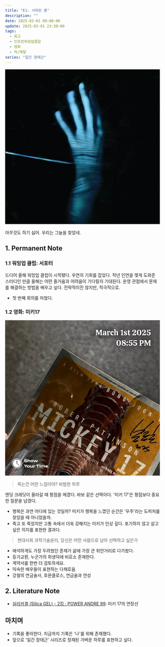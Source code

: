 ```yaml
---
title: "E1: 시퍼런 봄"
description: ""
date: 2025-03-01 00:00:00
update: 2025-03-01 23:30:00
tags:
  - 회고
  - 인프런워밍업클럽
  - 영화
  - 락/메탈
series: "일간 장태근" 
---
```


![쏜애플 '시퍼런 봄'](434300.jpg)

아무것도 하기 싫어. 우리는 그늘을 찾았네.

## 1. Permanent Note

### 1.1 워밍업 클럽: 서포터

드디어 올해 워밍업 클럽이 시작됐다. 우연히 기회를 잡았다. 작년 인연을 맺게 도와준 스터디인 만큼 올해는 어떤 즐거움과 어려움이 기다릴지 기대된다.
운영 관점에서 문제를 해결하는 방법을 배우고 싶다. 전략적이진 않지만, 적극적으로.

- 첫 번째 회의를 마쳤다.

### 1.2 영화: 미키17

![봉준호 '미키 17'](mickey-17.JPG)

> 죽는건 어떤 느낌이야? 비범한 하루

엔딩 크레딧이 올라갈 때 평점을 매겼다. 바보 같은 선택이다. '미키 17'은 평점보다 중요한 질문을 남겼다.

- 행복은 과연 어디에 있는 것일까? 미키가 행복을 느꼈던 순간은 '우주'라는 도피처를 찾았을 때 아니었을까.
- 죽고 또 죽었지만 고통 속에서 더욱 강해지는 미키가 인상 깊다. 포기하지 않고 살고 싶은 의지를 표현한 결과다.

> 현대사회 과학기술윤리, 당신은 어떤 사람으로 남아 선택하고 싶은가

- 애석하게도 가장 두려웠던 존재가 삶에 가장 큰 위안거리로 다가왔다.
- 등가교환, 누군가의 희생덕에 비로소 존재한다.
- 계약서를 한번 더 검토하세요.
- 익숙한 배우들이 표현하는 다채로움
- 강철의 연금술사, 호문클로스, 연금술과 연성

## 2. Literature Note

- [실리카겔 (Silica GEL) - 2집 : POWER ANDRE 99](https://www.yes24.com/Product/Goods/124520301): 미키 17의 연장선

## 마치며

- 기록을 좋아한다. 지금까지 기록은 '나'를 위해 존재했다.
- 앞으로 '일간 장태근' 시리즈로 정재된 가벼운 하루를 표현하고 싶다.
